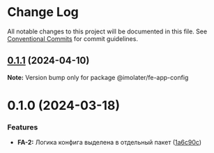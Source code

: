 # Change Log

All notable changes to this project will be documented in this file.
See [Conventional Commits](https://conventionalcommits.org) for commit guidelines.

## [0.1.1](https://gitlab.x5food.tech/npm/x5digital/fe-app/compare/@imolater/fe-app-config@0.1.0...@imolater/fe-app-config@0.1.1) (2024-04-10)

**Note:** Version bump only for package @imolater/fe-app-config





# 0.1.0 (2024-03-18)


### Features

* **FA-2:** Логика конфига выделена в отдельный пакет ([1a6c90c](https://gitlab.x5food.tech/npm/x5digital/fe-app/commit/1a6c90cf0923af056371f221b1adec4990d7fcd7))
